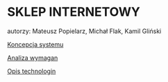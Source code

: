 # SKLEP INTERNETOWY
autorzy: Mateusz Popielarz, Michał Flak, Kamil Gliński

[Koncepcja systemu](KONCEPCJA_SYSTEMU_ANALIZA_WYMAGAN.md)

[Analiza wymagan](ANALIZA_WYMAGAN.md)

[Opis technologin](OPIS_TECHNOLOGI.md)

